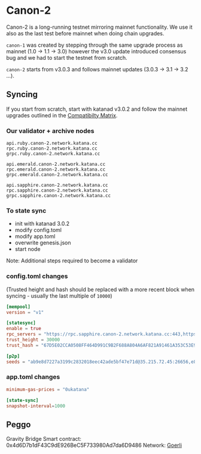 # Canon-2

Canon-2 is a long-running testnet mirroring mainnet functionality. We use it also as the last test before mainnet when doing chain upgrades.

`canon-1` was created by stepping through the same upgrade process as
mainnet (1.0 -> 1.1 -> 3.0) however the v3.0 update introduced consensus bug and we had to start the testnet from scratch.

`canon-2` starts from v3.0.3 and follows mainnet updates (3.0.3 -> 3.1 -> 3.2 ...).

## Syncing

If you start from scratch, start with katanad v3.0.2 and follow the mainnet upgrades outlined in the [Compatibilty Matrix](https://github.com/mokitanetwork/katana#release-compatibility-matrix).

### Our validator + archive nodes

```shell
api.ruby.canon-2.network.katana.cc
rpc.ruby.canon-2.network.katana.cc
grpc.ruby.canon-2.network.katana.cc

api.emerald.canon-2.network.katana.cc
rpc.emerald.canon-2.network.katana.cc
grpc.emerald.canon-2.network.katana.cc

api.sapphire.canon-2.network.katana.cc
rpc.sapphire.canon-2.network.katana.cc
grpc.sapphire.canon-2.network.katana.cc
```

### To state sync

- init with katanad 3.0.2
- modify config.toml
- modify app.toml
- overwrite genesis.json
- start node

Note: Additional steps required to become a validator

### config.toml changes

(Trusted height and hash should be replaced with a more recent block when syncing - usually the last multiple of `10000`)

```toml
[mempool]
version = "v1"

[statesync]
enable = true
rpc_servers = "https://rpc.sapphire.canon-2.network.katana.cc:443,https://rpc.emerald.canon-2.network.katana.cc:443"
trust_height = 30000
trust_hash = "67D5E02CCA0508FF464D991C9B2F688A804A6AF821A91461A353C53E90FFD0D3"

[p2p]
seeds = "ab9e8d7227a3199c2832018eec42ade5bf47e71d@35.215.72.45:26656,e89407a37d2ebe0dfa2291c5240abe3a5410995f@35.212.203.22:26656"
```

### app.toml changes

```toml
minimum-gas-prices = "0ukatana"

[state-sync]
snapshot-interval=1000
```

## Peggo

Gravity Bridge Smart contract: 0x4d6D7b1dF43C9dE926BeC5F733980Ad7da6D9486
Network: [Goerli](https://goerli.etherscan.io/tx/0x57f296d59d9be9604133fa951f15a1bcc03a2a332972b5761629a9f76d17e36d)
